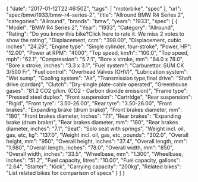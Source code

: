 {
    "date": "2017-01-12T22:46:50Z",
    "tags": [
        "motorbike",
        "spec"
    ],
    "url": "spec\/bmw\/1933\/bmw-r4-series-2",
    "title": "Allround BMW R4 Series 2",
    "categories": "Allround",
    "brands": "bmw",
    "years": "1933",
    "spec": [
        {
            "Model": "BMW R4 Series 2",
            "Year": "1933",
            "Category": "Allround",
            "Rating": "Do you know this bike?Click here to rate it. We miss 2 votes to show the rating",
            "Displacement, ccm": "398.00",
            "Displacement, cubic inches": "24.29",
            "Engine type": "Single cylinder, four-stroke",
            "Power, HP": "12.00",
            "Power at RPM": "4000",
            "Top speed, km\/h": "100.0",
            "Top speed, mph": "62.1",
            "Compression": "5.7:1",
            "Bore x stroke, mm": "84.0 x 78.0",
            "Bore x stroke, inches": "3.3 x 3.1",
            "Fuel system": "Carburettor. SUM CK 3\/500 Fr",
            "Fuel control": "Overhead Valves (OHV)",
            "Lubrication system": "Wet sump",
            "Cooling system": "Air",
            "Transmission type,final drive": "Shaft drive (cardan)",
            "Clutch": "Dry-single plate-cable operated",
            "Greenhouse gases": "81.2 CO2 g\/km. (CO2 - Carbon dioxide emission)",
            "Frame type": "Pressed steel duplex",
            "Front suspension": "Cartridge",
            "Rear suspension": "Rigid",
            "Front tyre": "3.50-26.00",
            "Rear tyre": "3.50-26.00",
            "Front brakes": "Expanding brake (drum brake)",
            "Front brakes diameter, mm": "180",
            "Front brakes diameter, inches": "7.1",
            "Rear brakes": "Expanding brake (drum brake)",
            "Rear brakes diameter, mm": "180",
            "Rear brakes diameter, inches": "7.1",
            "Seat": "Solo seat with springs",
            "Weight incl. oil, gas, etc, kg": "137.0",
            "Weight incl. oil, gas, etc, pounds": "302.0",
            "Overall height, mm": "950",
            "Overall height, inches": "37.4",
            "Overall length, mm": "1.980",
            "Overall length, inches": "78.0",
            "Overall width, mm": "850",
            "Overall width, inches": "33.5",
            "Wheelbase, mm": "1.300",
            "Wheelbase, inches": "51.2",
            "Fuel capacity, litres": "10.00",
            "Fuel capacity, gallons": "2.64",
            "Starter": "Kick",
            "Carrying capacity": "200kg",
            "Related bikes": "List related bikes for comparison of specs"
        }
    ]
}